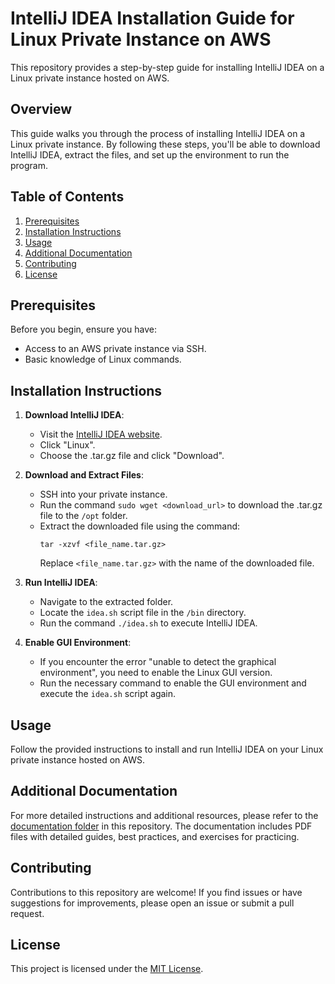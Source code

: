 # IntelliJ IDEA Installation Guide for Linux Private Instance on AWS

This repository provides a step-by-step guide for installing IntelliJ IDEA on a Linux private instance hosted on AWS.

## Overview

This guide walks you through the process of installing IntelliJ IDEA on a Linux private instance. By following these steps, you'll be able to download IntelliJ IDEA, extract the files, and set up the environment to run the program.

## Table of Contents

1. [Prerequisites](#prerequisites)
2. [Installation Instructions](#installation-instructions)
3. [Usage](#usage)
4. [Additional Documentation](#additional-documentation)
5. [Contributing](#contributing)
6. [License](#license)

## Prerequisites

Before you begin, ensure you have:

- Access to an AWS private instance via SSH.
- Basic knowledge of Linux commands.

## Installation Instructions

1. **Download IntelliJ IDEA**:
   - Visit the [IntelliJ IDEA website](https://www.jetbrains.com/idea/).
   - Click "Linux".
   - Choose the .tar.gz file and click "Download".

2. **Download and Extract Files**:
   - SSH into your private instance.
   - Run the command `sudo wget <download_url>` to download the .tar.gz file to the `/opt` folder.
   - Extract the downloaded file using the command:
     ```
     tar -xzvf <file_name.tar.gz>
     ```
     Replace `<file_name.tar.gz>` with the name of the downloaded file.

3. **Run IntelliJ IDEA**:
   - Navigate to the extracted folder.
   - Locate the `idea.sh` script file in the `/bin` directory.
   - Run the command `./idea.sh` to execute IntelliJ IDEA.

4. **Enable GUI Environment**:
   - If you encounter the error "unable to detect the graphical environment", you need to enable the Linux GUI version.
   - Run the necessary command to enable the GUI environment and execute the `idea.sh` script again.

## Usage

Follow the provided instructions to install and run IntelliJ IDEA on your Linux private instance hosted on AWS.

## Additional Documentation

For more detailed instructions and additional resources, please refer to the [documentation folder](Documentation/) in this repository. The documentation includes PDF files with detailed guides, best practices, and exercises for practicing.

## Contributing

Contributions to this repository are welcome! If you find issues or have suggestions for improvements, please open an issue or submit a pull request.

## License

This project is licensed under the [MIT License](LICENSE).
